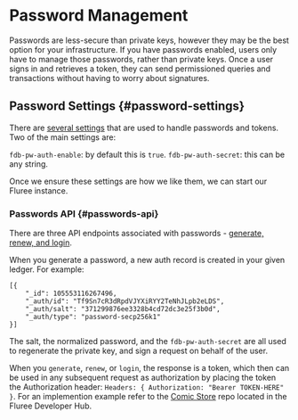 # Password Management

Passwords are less-secure than private keys, however they may be the best option
 for your infrastructure. If you have passwords enabled, users only have to manage
  those passwords, rather than private keys. Once a user signs in and retrieves
   a token, they can send permissioned queries and transactions without having
    to worry about signatures.

## Password Settings {#password-settings}

There are [several settings](/overview/start/fluree_anywhere.md#password-and-jwt-token-settings)
that are used to handle passwords and tokens. Two of the main settings are:

`fdb-pw-auth-enable`: by default this is `true`.
`fdb-pw-auth-secret`: this can be any string. <!-- (SAME FOR EACH TX GROUP SERVER??) -->

Once we ensure these settings are how we like them, we can start our Fluree instance.

### Passwords API {#passwords-api}

There are three API endpoints associated with passwords - [generate, renew, and login](/reference/http/overview.md#password-authentication-endpoints).

When you generate a password, a new auth record is created in your given ledger.
 For example:

```all
[{
    "_id": 105553116267496,
    "_auth/id": "Tf9Sn7cR3dRpdVJYXiRYY2TeNhJLpb2eLDS",
    "_auth/salt": "371299876ee3328b4cd72dc3e25f3b0d",
    "_auth/type": "password-secp256k1"
}]
```

The salt, the normalized password, and the `fdb-pw-auth-secret` are all used to
 regenerate the private key, and sign a request on behalf of the user.

When you `generate`, `renew`, or `login`, the response is a token, which then
can be used in any subsequent request as authorization by placing the token the
Authorization header: `Headers: { Authorization: "Bearer TOKEN-HERE" }`. For
an implemention example refer to the [Comic Store](https://github.com/fluree/developer-hub)
repo located in the Fluree Developer Hub.
